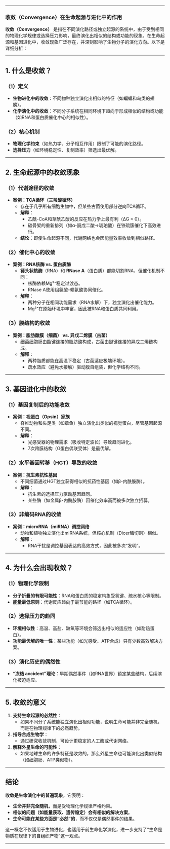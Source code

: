 
---

### **收敛（Convergence）在生命起源与进化中的作用**

**收敛（Convergence）** 是指在不同演化路径或独立起源的系统中，由于受到相同的物理化学规律或选择压力影响，最终演化出相似的结构或功能的现象。在生命起源和基因进化中，收敛现象广泛存在，并深刻影响了生物分子的演化方向。以下是详细分析：

---

## **1. 什么是收敛？**
### **（1）定义**
- **生物进化中的收敛**：不同物种独立演化出相似的特征（如蝙蝠和鸟类的翅膀）。  
- **化学演化中的收敛**：不同分子系统在相同环境下趋向于形成相似的结构或功能（如RNA和蛋白质催化中心的相似性）。  

### **（2）核心机制**
- **物理化学约束**（如热力学、分子相互作用）限制了可能的演化路径。  
- **选择压力**（如环境稳定性、复制效率）筛选出最优解。  

---

## **2. 生命起源中的收敛现象**
### **（1）代谢途径的收敛**
- **案例：TCA循环（三羧酸循环）**  
  - 存在于几乎所有细胞生物中，但某些古菌使用部分逆向TCA循环。  
  - **解释**：  
    - 乙酰-CoA和草酰乙酸的反应在热力学上最有利（ΔG < 0）。  
    - 碳骨架的重新排列（如α-酮戊二酸→琥珀酸）在铁硫簇催化下高效进行。  
  - **结论**：即使生命起源不同，代谢网络也会因能量效率收敛到相似路径。

### **（2）催化中心的收敛**
- **案例：RNA核酶 vs. 蛋白质酶**  
  - **锤头状核酶**（RNA）和 **RNase A**（蛋白质）都能切割RNA，但催化机制不同：  
    - 核酶依赖Mg²⁺稳定过渡态。  
    - RNase A使用组氨酸-赖氨酸协同催化。  
  - **解释**：  
    - 两种分子在相同功能需求（RNA水解）下，独立演化出催化能力。  
    - Mg²⁺在原始环境中丰富，因此被RNA和蛋白质共同利用。  

### **（3）膜结构的收敛**
- **案例：脂肪酸膜（细菌） vs. 异戊二烯膜（古菌）**  
  - 细菌细胞膜由酯键连接的脂肪酸构成，古菌由醚键连接的异戊二烯链构成。  
  - **解释**：  
    - 两种脂质都能在高温下稳定（古菌适应极端环境）。  
    - 疏水效应（避免水接触）驱动膜自组装，但化学结构不同。  

---

## **3. 基因进化中的收敛**
### **（1）基因复制后的功能收敛**
- **案例：视蛋白（Opsin）家族**  
  - 脊椎动物和头足类（如章鱼）独立演化出类似的视觉蛋白，尽管基因起源不同。  
  - **解释**：  
    - 光感受器的物理需求（吸收特定波长）导致趋同进化。  
    - 7次跨膜结构（G蛋白偶联受体）是最优解。  

### **（2）水平基因转移（HGT）导致的收敛**
- **案例：抗生素抗性基因**  
  - 不同细菌通过HGT独立获得相似的抗药性基因（如β-内酰胺酶）。  
  - **解释**：  
    - 抗生素的选择压力驱动基因趋同。  
    - 某些酶（如金属β-内酰胺酶）因催化效率高而被多次独立招募。  

### **（3）非编码RNA的收敛**
- **案例：microRNA（miRNA）调控网络**  
  - 动物和植物独立演化出miRNA系统，但核心机制（Dicer酶切割）相似。  
  - **解释**：  
    - RNA干扰是调控基因表达的高效方式，因此被多次“发明”。  

---

## **4. 为什么会出现收敛？**
### **（1）物理化学限制**
- **分子折叠的有限可能性**：RNA和蛋白质的稳定构象受氢键、疏水核心等限制。  
- **能量最低原则**：代谢反应趋向于最节能的路径（如TCA循环）。  

### **（2）选择压力的趋同**
- **环境相似性**：高温、高盐、缺氧等环境会筛选出相似的适应性（如耐热蛋白）。  
- **功能最优解的唯一性**：某些功能（如光感受、ATP合成）只有少数高效解决方案。  

### **（3）演化历史的偶然性**
- **“冻结 accident”理论**：早期偶然事件（如RNA世界）锁定某些结构，后续演化被迫适应。  

---

## **5. 收敛的意义**
1. **支持生命起源的必然性**：  
   - 如果不同分子系统能独立演化出相似功能，说明生命可能并非完全随机，而是在物理规律下的必然趋势。  
2. **指导合成生物学**：  
   - 通过研究收敛机制，可设计更稳定的人工酶或代谢网络。  
3. **解释外星生命的可能性**：  
   - 如果地球生命的许多特征是收敛的，那么外星生命也可能演化出类似结构（如细胞膜、ATP类似物）。  

---

## **结论**
**收敛是生命演化中的普遍现象**，它表明：  
- **生命并非完全随机**，而是受物理化学规律严格约束。  
- **相似的问题（如能量获取、遗传稳定）会有相似的解决方案**。  
- **生命可能在某些方面是“必然”的**，而不仅仅是偶然事件的结果。  

这一概念不仅适用于生物进化，也适用于前生命化学演化，进一步支持了“生命是物质在规律下的自组织产物”这一观点。

---


